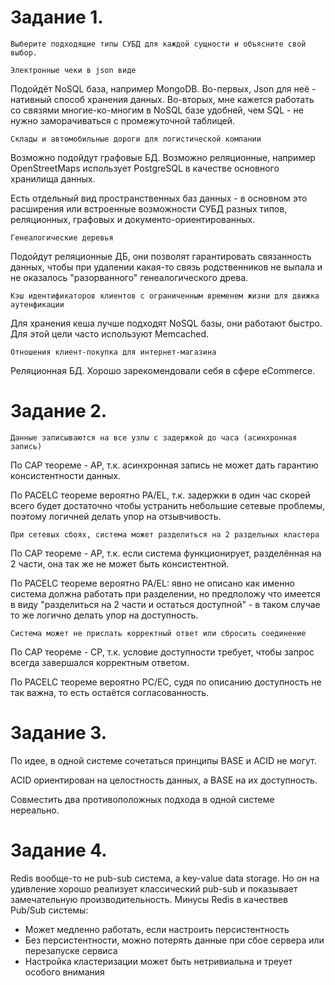 Задание 1.
==================

    Выберите подходящие типы СУБД для каждой сущности и объясните свой выбор.

    Электронные чеки в json виде

Подойдёт NoSQL база, например MongoDB. Во-первых, Json для неё - нативный способ хранения данных. Во-вторых, мне кажется работать со связями многие-ко-многим в NoSQL базе удобней, чем SQL - не нужно заморачиваться с промежуточной таблицей.

    Склады и автомобильные дороги для логистической компании

Возможно подойдут графовые БД. Возможно реляционные, например OpenStreetMaps использует PostgreSQL в качестве основного хранилища данных.

Есть отдельный вид пространственных баз данных - в основном это расширения или встроенные возможности СУБД разных типов, реляционных, графовых и документо-ориентированных.

    Генеалогические деревья

Подойдут реляционные ДБ, они позволят гарантировать связанность данных, чтобы при удалении какая-то связь родственников не выпала и не оказалось "разорванного" генеалогического древа.

    Кэш идентификаторов клиентов с ограниченным временем жизни для движка аутенфикации

Для хранения кеша лучше подходят NoSQL базы, они работают быстро. Для этой цели часто используют Memcached.

    Отношения клиент-покупка для интернет-магазина

Реляционная БД. Хорошо зарекомендовали себя в сфере eCommerce.

Задание 2.
====================

    Данные записываются на все узлы с задержкой до часа (асинхронная запись)

По CAP теореме - AP, т.к. асинхронная запись не может дать гарантию консистентности данных.

По PACELC теореме вероятно PA/EL, т.к. задержки в один час скорей всего будет достаточно чтобы устранить небольшие сетевые проблемы, поэтому логичней делать упор на отзывчивость.

    При сетевых сбоях, система может разделиться на 2 раздельных кластера

По CAP теореме - AP, т.к. если система функционирует, разделённая на 2 части, она так же не может быть консистентной.

По PACELC теореме вероятно PA/EL: явно не описано как именно система должна работать при разделении, но предположу что имеется в виду "разделиться на 2 части и остаться доступной" - в таком случае то же логично делать упор на доступность.

    Система может не прислать корректный ответ или сбросить соединение

По CAP теореме - CP, т.к. условие доступности требует, чтобы запрос всегда завершался корректным ответом.

По PACELC теореме вероятно PC/EC, судя по описанию доступность не так важна, то есть остаётся согласованность.

Задание 3.
========================

По идее, в одной системе сочетаться принципы BASE и ACID не могут. 

ACID ориентирован на целостность данных, а BASE на их доступность.

Совместить два противоположных подхода в одной системе нереально.

Задание 4.
====================

Redis вообще-то не pub-sub система, а key-value data storage. Но он на удивление хорошо реализует классический pub-sub и показывает замечательную производительность. 
Минусы  Redis в качествев Pub/Sub системы:

   - Может медленно работать, если настроить персистентность
   - Без персистентности, можно потерять данные при сбое сервера или перезапуске сервиса
   - Настройка кластеризации может быть нетривиальна и треует особого внимания
